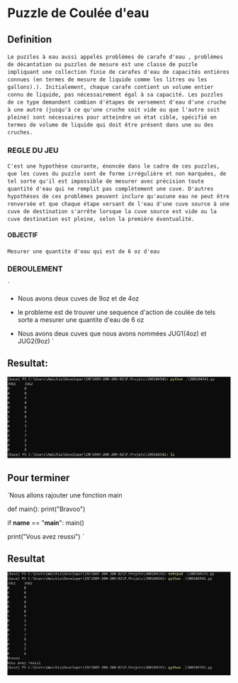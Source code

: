 # Puzzle de Coulée d'eau


##  Definition
`
Le puzzles à eau aussi appelés problèmes de carafe d'eau , problèmes de décantation ou puzzles de mesure est une classe de puzzle impliquant une collection finie de carafes d'eau de capacités entières connues (en termes de mesure de liquide comme les litres ou les gallons).). Initialement, chaque carafe contient un volume entier connu de liquide, pas nécessairement égal à sa capacité. Les puzzles de ce type demandent combien d'étapes de versement d'eau d'une cruche à une autre (jusqu'à ce qu'une cruche soit vide ou que l'autre soit pleine) sont nécessaires pour atteindre un état cible, spécifié en termes de volume de liquide qui doit être présent dans une ou des cruches.
`

### REGLE DU JEU
`
C'est une hypothèse courante, énoncée dans le cadre de ces puzzles, que les cuves du puzzle sont de forme irrégulière et non marquées, de tel sorte qu'il est impossible de mesurer avec précision toute quantité d'eau qui ne remplit pas complètement une cuve. D'autres hypothèses de ces problèmes peuvent inclure qu'aucune eau ne peut être renversée et que chaque étape versant de l'eau d'une cuve source à une cuve de destination s'arrête lorsque la cuve source est vide ou la cuve destination est pleine, selon la première éventualité.
`

#### OBJECTIF

`Mesurer une quantite d'eau qui est de 6 oz d'eau`

### DEROULEMENT 

`
- Nous avons deux cuves de 9oz et de 4oz 

- le probleme est de trouver une sequence d'action de coulée de tels sorte a mesurer une quantite d'eau de 6 oz

- Nous avons deux cuves que nous avons nommées JUG1(4oz) et JUG2(9oz)
`

## Resultat: 

![image](images8.PNG)

## Pour terminer 

`Nous allons rajouter une fonction main 
 
def main():
    print("Bravoo")

if __name__ == "__main__":
     main()

print("Vous avez reussi")
`

## Resultat 

![image](images9.PNG)


